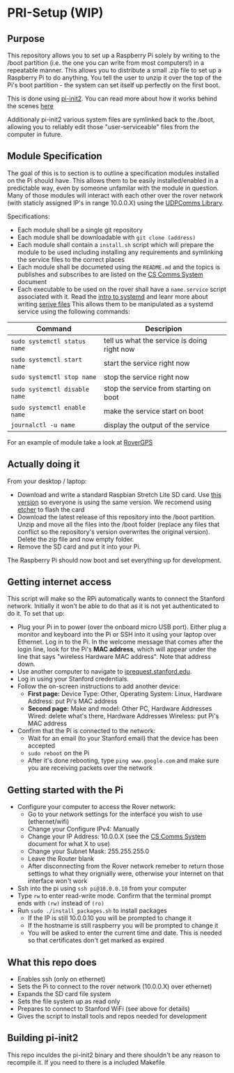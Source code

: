 PRI-Setup (WIP)
========

Purpose
-------
This repository allows you to set up a Raspberry Pi solely by writing to the /boot partition (i.e.  the one you can write from most computers!) in a repeatable manner. This allows you to distribute a small .zip file to set up a Raspberry Pi to do anything.  You tell the user to unzip it over the top of the Pi's boot partition - the system can set itself up perfectly on the first boot.

This is done using [pi-init2](src/projects.bytemark.co.uk/pi-init2/init.go). You can read more about how it works behind the scenes [here](https://blog.bytemark.co.uk/2016/01/04/setting-up-a-raspberry-pi-perfectly-on-the-first-boot)

Additionaly pi-init2 various system files are symlinked back to the /boot, allowing you to reliably edit those "user-serviceable" files from the computer in future. 

Module Specification
-------------
The goal of this is to section is to outline a specification modules installed on the Pi should have. This allows them to be easily installed/enabled in a predictable way, even by someone unfamilar with the module in question. Many of those modules will interact with each other over the rover network (with staticly assigned IP's in range 10.0.0.X) using the [UDPComms Library](https://github.com/stanfordroboticsclub/UDPComms).

Specifications:

- Each module shall be a single git repository
- Each module shall be downloadable with `git clone (address)`
- Each module shall contain a `install.sh` script which will prepare the module to be used including installing any requirements and symlinking the service files to the correct places 
- Each module shall be documeted using the `README.md` and the topics is publishes and subscribes to are listed on the [CS Comms System](https://docs.google.com/spreadsheets/d/1pqduUwYa1_sWiObJDrvCCz4Al3pl588ytE4u-Dwa6Pw/edit?usp=sharing) document
- Each executable to be used on the rover shall have a `name.service` script associated with it. Read the [intro to systemd](https://www.devdungeon.com/content/creating-systemd-service-files) and leanr more about writing [serive files](https://www.digitalocean.com/community/tutorials/understanding-systemd-units-and-unit-files#anatomy-of-a-unit-file) This allows them to be manipulated as a systemd service using the following commands:

| Command | Descripion |
|---------|------------|
| `sudo systemctl status name` | tell us what the service is doing right now|
|`sudo systemctl start name` | start the service right now|
|`sudo systemctl stop name` | stop the service right now|
|`sudo systemctl disable name` | stop the service from starting on boot|
|`sudo systemctl enable name` | make the service start on boot|
|`journalctl -u name` | display the output of the service |

For an example of module take a look at [RoverGPS](https://github.com/stanfordroboticsclub/RoverGPS)


Actually doing it
-------------
From your desktop / laptop:

* Download and write a standard Raspbian Stretch Lite SD card. Use [this version](https://slack-files.com/T0RAWRCGY-FE235KURL-091393bb8e) so everyone is using the same version. We recomend using [etcher](https://www.balena.io/etcher/) to flash the card
* Download the latest release of this repository into the /boot partition. Unzip and move all the files into the /boot folder (replace any files that conflict so the repository's version overwrites the original version). Delete the zip file and now empty folder.
* Remove the SD card and put it into your Pi.

The Raspberry Pi should now boot and set everything up for development. 

Getting internet access
-------------
This script will make so the RPi automatically wants to connect the Stanford network. Initially it won't be able to do that as it is not yet authenticated to do it. To set that up:

- Plug your Pi in to power (over the onboard micro USB port). Either plug a monitor and keyboard into the Pi or SSH into it using your laptop over Ethernet. Log in to the Pi. In the welcome message that comes after the login line, look for the Pi's **MAC address**, which will appear under the line that says "wireless Hardware MAC address". Note that address down.
- Use another computer to navigate to [iprequest.stanford.edu](http://iprequest.stanford.edu).
- Log in using your Stanford credentials.
- Follow the on-screen instructions to add another device:
   - **First page:** Device Type: Other, Operating System: Linux, Hardware Address: put Pi's MAC address
   - **Second page:** Make and model: Other PC, Hardware Addresses Wired: delete what's there, Hardware Addresses Wireless: put Pi's MAC address
- Confirm that the Pi is connected to the network:
   - Wait for an email (to your Stanford email) that the device has been accepted
   - `sudo reboot` on the Pi
   - After it's done rebooting, type `ping www.google.com` and make sure you are receiving packets over the network

Getting started with the Pi
-------------
- Configure your computer to access the Rover network:
	- Go to your network settings for the interface you wish to use (ethernet/wifi)
	- Change your Configure IPv4: Manually
	- Change your IP Address: 10.0.0.X (see the [CS Comms System](https://docs.google.com/spreadsheets/d/1pqduUwYa1_sWiObJDrvCCz4Al3pl588ytE4u-Dwa6Pw/edit?usp=sharing) document for what X to use)
	- Change your Subnet Mask: 255.255.255.0
	- Leave the Router blank
	- After disconnecting from the Rover network remeber to return those settings to what they orignially were, otherwise your internet on that interface won't work
- Ssh into the pi using `ssh pi@10.0.0.10` from your computer
- Type `rw` to enter read-write mode. Confirm that the terminal prompt ends with `(rw)` instead of `(ro)`
- Run `sudo ./install_packages.sh` to install packages
	- If the IP is still 10.0.0.10 you will be prompted to change it
	- If the hostname is still raspberry you will be prompted to change it
	- You will be asked to enter the current time and date. This is needed so that certificates don't get marked as expired

What this repo does
-------------
- Enables ssh (only on ethernet)
- Sets the Pi to connect to the rover network (10.0.0.X) over ethernet)
- Expands the SD card file system
- Sets the file system up as read only
- Prepares to connect to Stanford WiFi (see above for details)
- Gives the script to install tools and repos needed for development


Building pi-init2
-----------------
This repo inculdes the pi-init2 binary and there shouldn't be any reason to recompile it. If you need to there is a included Makefile
